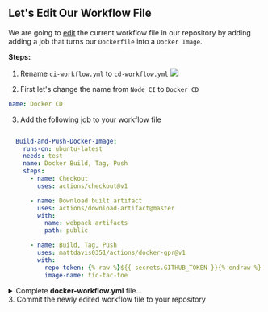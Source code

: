## Let's Edit Our Workflow File

We are going to [edit](../blob/docker-workflow/.github/workflows/ci-workflow.yml) the current workflow file in our repository by adding adding a job that turns our `Dockerfile` into a `Docker Image`.

**Steps:**
1. Rename `ci-workflow.yml` to `cd-workflow.yml`
![](https://i.imgur.com/txXJgr5.png)

2. First let's change the name from `Node CI` to `Docker CD`
```yaml
name: Docker CD
```
3. Add the following job to your workflow file

```yaml

  Build-and-Push-Docker-Image:
    runs-on: ubuntu-latest
    needs: test
    name: Docker Build, Tag, Push
    steps:
      - name: Checkout
        uses: actions/checkout@v1

      - name: Download built artifact
        uses: actions/download-artifact@master
        with:
          name: webpack artifacts
          path: public

      - name: Build, Tag, Push
        uses: mattdavis0351/actions/docker-gpr@v1
        with:
          repo-token: {% raw %}${{ secrets.GITHUB_TOKEN }}{% endraw %}
          image-name: tic-tac-toe
```

<details><summary>Complete <b>docker-workflow.yml</b> file...</summary>

```yaml

name: Docker CD

on: [push]

jobs:
  build:

    runs-on: ubuntu-latest

    steps:
      - uses: actions/checkout@v1
      - name: npm install and build webpack
        run: |
          npm install
          npm run build
      - uses: actions/upload-artifact@master
        with:
          name: webpack artifacts
          path: public/
  test:

    runs-on: ubuntu-latest
    needs: build
    strategy:
      matrix:
        os: [ubuntu-lastest, windows-2016]
        node-version: [8.x, 10.x]

    steps:
      - uses: actions/checkout@v1
      - name: Use Node.js {% raw %}${{ matrix.node-version }} {% endraw %}
        uses: actions/setup-node@v1
        with:
          node-version: {% raw %}${{ matrix.node-version }}{% endraw %}
      - uses: actions/download-artifact@master
        with:
          name: webpack artifacts
          path: public
      - name: npm install, and test
        run: |
          npm install
          npm test
        env:
          CI: true

  Build-and-Push-Docker-Image:

    runs-on: ubuntu-latest
    needs: test
    name: Docker Build, Tag, Push

    steps:
      - name: Checkout
        uses: actions/checkout@v1

      - name: Download built artifact
        uses: actions/download-artifact@master
        with:
          name: webpack artifacts
          path: public

      - name: Build, Tag, Push
        uses: mattdavis0351/actions/docker-gpr@v1
        with:
          repo-token: {% raw %}${{ secrets.GITHUB_TOKEN }}{% endraw %}
          image-name: tic-tac-toe
```
</details>
<!-- ALL of the {{vars}} are getting stripped out! 🤦‍♂-->
3. Commit the newly edited workflow file to your repository